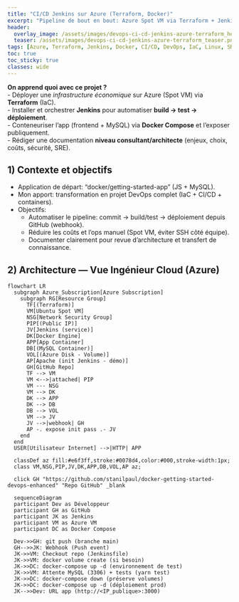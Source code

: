 ```yaml
---
title: "CI/CD Jenkins sur Azure (Terraform, Docker)"
excerpt: "Pipeline de bout en bout: Azure Spot VM via Terraform + Jenkins + Docker Compose. Build, tests et déploiement d'une app conteneurisée."
header:
  overlay_image: /assets/images/devops-ci-cd-jenkins-azure-terraform_hero.png
  teaser: /assets/images/devops-ci-cd-jenkins-azure-terraform_teaser.png
tags: [Azure, Terraform, Jenkins, Docker, CI/CD, DevOps, IaC, Linux, SRE]
toc: true
toc_sticky: true
classes: wide
---
```


<script type="module">
  import mermaid from "https://cdn.jsdelivr.net/npm/mermaid@10/dist/mermaid.esm.min.mjs";
  mermaid.initialize({ startOnLoad: true, theme: "neutral" });
</script>

<div class="notice--info">
<strong>On apprend quoi avec ce projet ?</strong><br/>
- Déployer une <em>infrastructure économique</em> sur Azure (Spot VM) via <strong>Terraform</strong> (IaC).<br/>
- Installer et orchestrer <strong>Jenkins</strong> pour automatiser <strong>build → test → déploiement</strong>.<br/>
- Conteneuriser l’app (frontend + MySQL) via <strong>Docker Compose</strong> et l’exposer publiquement.<br/>
- Rédiger une documentation <strong>niveau consultant/architecte</strong> (enjeux, choix, coûts, sécurité, SRE).
</div>

## 1) Contexte et objectifs
- Application de départ: “docker/getting-started-app” (JS + MySQL).
- Mon apport: transformation en projet DevOps complet (IaC + CI/CD + containers).
- Objectifs:
  - Automatiser le pipeline: commit → build/test → déploiement depuis GitHub (webhook).
  - Réduire les coûts et l’ops manuel (Spot VM, éviter SSH côté équipe).
  - Documenter clairement pour revue d’architecture et transfert de connaissance.

## 2) Architecture — Vue Ingénieur Cloud (Azure)
```mermaid
flowchart LR
  subgraph Azure_Subscription[Azure Subscription]
    subgraph RG[Resource Group]
      TF[(Terraform)]
      VM[Ubuntu Spot VM]
      NSG[Network Security Group]
      PIP[(Public IP)]
      JV[Jenkins (service)]
      DK[Docker Engine]
      APP[App Container]
      DB[(MySQL Container)]
      VOL[(Azure Disk - Volume)]
      AP[Apache (init Jenkins - démo)]
      GH[GitHub Repo]
      TF --> VM
      VM <-->|attached| PIP
      VM --- NSG
      VM --> DK
      DK --> APP
      DK --> DB
      DB --> VOL
      VM --> JV
      JV -->|webhook| GH
      AP -. expose init pass .- JV
    end
  end
  USER[Utilisateur Internet] -->|HTTP| APP

  classDef az fill:#e6f3ff,stroke:#0078d4,color:#000,stroke-width:1px;
  class VM,NSG,PIP,JV,DK,APP,DB,VOL,AP az;

  click GH "https://github.com/stanilpaul/docker-getting-started-devops-enhanced" "Repo GitHub" _blank

  sequenceDiagram
  participant Dev as Développeur
  participant GH as GitHub
  participant JK as Jenkins
  participant VM as Azure VM
  participant DC as Docker Compose

  Dev->>GH: git push (branche main)
  GH-->>JK: Webhook (Push event)
  JK->>VM: Checkout repo (Jenkinsfile)
  JK->>VM: docker volume create (si besoin)
  JK->>DC: docker-compose up -d (environnement de test)
  JK->>VM: Attente MySQL (3306) + tests (yarn test)
  JK->>DC: docker-compose down (préserve volumes)
  JK->>DC: docker-compose up -d (déploiement prod)
  JK-->>Dev: URL app (http://<IP_publique>:3000)